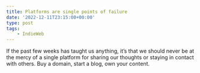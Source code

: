 ```yaml
---
title: Platforms are single points of failure
date: '2022-12-11T23:15:00+00:00'
type: post
tags:
    - IndieWeb
---
```


If the past few weeks has taught us anything, it’s that we should never be at the mercy of a single platform for sharing our thoughts or staying in contact with others. Buy a domain, start a blog, own your content.